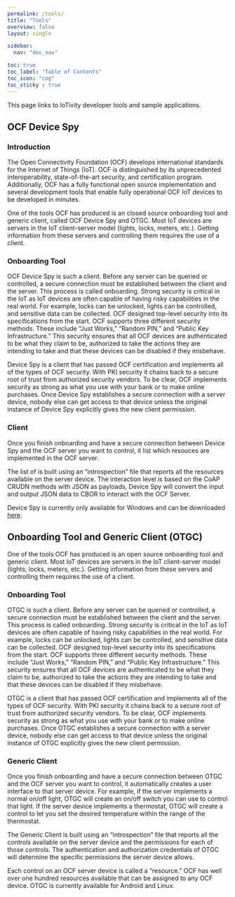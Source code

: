 ```yaml
---
permalink: /tools/
title: "Tools"
overview: false
layout: single

sidebar:
  nav: "doc_nav"

toc: true
toc_label: "Table of Contents"
toc_icon: "cog"
toc_sticky : true
---
```


This page links to IoTivity developer tools and sample applications.

## OCF Device Spy

### Introduction

The Open Connectivity Foundation (OCF) develops international standards for the Internet of Things (IoT).
OCF is distinguished by its unprecedented interoperability, state-of-the-art security, and certification program.
Additionally, OCF has a fully functional open source implementation and several development tools that enable fully operational OCF IoT
devices to be developed in minutes.

One of the tools OCF has produced is an closed source onboarding tool and generic client, called OCF Device Spy and OTGC.
Most IoT devices are servers in the IoT client-server model (lights, locks, meters, etc.).
Getting information from these servers and controlling them requires the use of a client.

### Onboarding Tool

OCF Device Spy is such a client. Before any server can be queried or controlled, a secure connection must be established between the client and the server.
This process is called onboarding. Strong security is critical in the IoT as IoT devices are often capable of having risky capabilities in the real world.
For example, locks can be unlocked, lights can be controlled, and sensitive data can be collected. 
OCF designed top-level security into its specifications from the start. OCF supports three different security methods.
These include “Just Works,” “Random PIN,” and “Public Key Infrastructure.”
This security ensures that all OCF devices are authenticated to be what they claim to be, authorized to take the actions they are intending to take and that these devices can be disabled if they misbehave.

Device Spy is a client that has passed OCF certification and implements all of the types of OCF security.
With PKI security it chains back to a secure root of trust from authorized security vendors. To be clear, OCF implements security as strong as what you use with your bank or to make online purchases.
Once Device Spy establishes a secure connection with a server device, nobody else can get access to that device unless the original instance of Device Spy explicitly gives the new client permission.

### Client

Once you finish onboarding and have a secure connection between Device Spy  and the OCF server you want to control, it list which resouces are implemented in the OCF server.

The list of  is built using an “introspection” file that reports all the resources available on the server device. 
The interaction level is based on the CoAP CRUDN methods with JSON as payloads, Device Spy will convert the input and output JSON data to CBOR to interact with the OCF Server.

Device Spy is currently only available for Windows and can be downloaded [here](https://openconnectivityfoundation.github.io/development-support/DeviceSpy/).

## Onboarding Tool and Generic Client (OTGC)

One of the tools OCF has produced is an open source onboarding tool and generic client.
Most IoT devices are servers in the IoT client-server model (lights, locks, meters, etc.). Getting information from these servers and controlling them requires the use of a client.

### Onboarding Tool

OTGC is such a client. Before any server can be queried or controlled, a secure connection must be established between the client and the server. 
This process is called onboarding. 
Strong security is critical in the IoT as IoT devices are often capable of having risky capabilities in the real world. 
For example, locks can be unlocked, lights can be controlled, and sensitive data can be collected. OCF designed top-level security into its specifications from the start.
OCF supports three different security methods. These include “Just Works,” “Random PIN,” and “Public Key Infrastructure.” This security ensures that all OCF devices are authenticated to be what they claim to be, authorized to take the actions they are intending to take and that these devices can be disabled if they misbehave.

OTGC is a client that has passed OCF certification and implements all of the types of OCF security.
With PKI security it chains back to a secure root of trust from authorized security vendors. To be clear, OCF implements security as strong as what you use with your bank or to make online purchases. 
Once OTGC establishes a secure connection with a server device, nobody else can get access to that device unless the original instance of OTGC explicitly gives the new client permission.

### Generic Client

Once you finish onboarding and have a secure connection between OTGC and the OCF server you want to control, it automatically creates a user interface to that server device.
For example, if the server implements a normal on/off light, OTGC will create an on/off switch you can use to control that light.
If the server device implements a thermostat, OTGC will create a control to let you set the desired temperature within the range of the thermostat.

The Generic Client is built using an “introspection” file that reports all the controls available on the server device and the permissions for each of those controls.
The authentication and authorization credentials of OTGC will determine the specific permissions the server device allows.

Each control on an OCF server device is called a “resource.” OCF has well over one hundred resources available that can be assigned to any OCF device. OTGC is currently available for Android and Linux.
